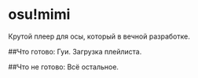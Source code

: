 # osu!mimi

Крутой плеер для осы, который в вечной разработке.

##Что готово:
Гуи.
Загрузка плейлиста.

##Что не готово:
Всё остальное.